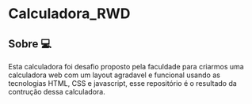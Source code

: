 # Calculadora_RWD

## Sobre 💻

Esta calculadora foi desafio proposto pela faculdade para criarmos uma calculadora web com um layout agradavel e funcional usando as tecnologias HTML, CSS e javascript, esse repositório é o resultado da contrução dessa calculadora.
